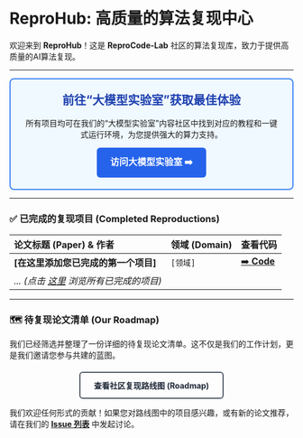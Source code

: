 # ReproHub: 高质量的算法复现中心

欢迎来到 **ReproHub**！这是 **ReproCode-Lab** 社区的算法复现库，致力于提供高质量的AI算法复现。


---

<div align="center" style="padding: 20px; background-color: #F0F9FF; border: 2px solid #3B82F6; border-radius: 8px;">
  <h2 style="margin-top:0; color: #1E40AF;">前往“大模型实验室”获取最佳体验</h2>
  <p>所有项目均可在我们的“大模型实验室”内容社区中找到对应的教程和一键式运行环境，为您提供强大的算力支持。</p>
  
  <a href="[你的“大模型实验室”平台链接]" style="display: inline-block; padding: 12px 24px; background-color: #2563EB; color: white; text-decoration: none; font-weight: bold; border-radius: 6px; font-size: 16px;">
    访问大模型实验室 ➡️
  </a>
</div>

---

### ✅ 已完成的复现项目 (Completed Reproductions)

| 论文标题 (Paper) & 作者 | 领域 (Domain) | 查看代码 |
| :--- | :--- | :--- |
| **[在这里添加您已完成的第一个项目]** | `[领域]` | [➡️ **Code**](./papers/[项目文件夹名称]) |
| *... (点击 [这里](./papers) 浏览所有已完成的项目)* | | |

---

### 🗺️ 待复现论文清单 (Our Roadmap)

我们已经筛选并整理了一份详细的待复现论文清单。这不仅是我们的工作计划，更是我们邀请您参与共建的蓝图。

<div align="center" style="margin-top: 20px;">
  <a href="./ROADMAP.md" style="display: inline-block; padding: 12px 24px; border: 2px solid #4B5563; color: #1F2937; text-decoration: none; font-weight: bold; border-radius: 6px;">
    查看社区复现路线图 (Roadmap)
  </a>
</div>



我们欢迎任何形式的贡献！如果您对路线图中的项目感兴趣，或有新的论文推荐，请在我们的 [**Issue 列表**](https://github.com/ReproCode-Lab/ReproHub/issues) 中发起讨论。

